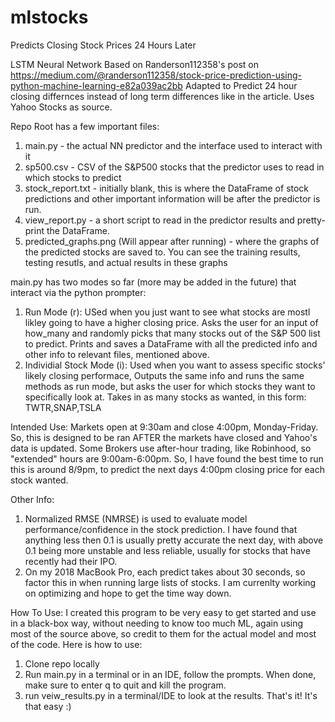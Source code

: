 # mlstocks
Predicts Closing Stock Prices 24 Hours Later


LSTM Neural Network Based on Randerson112358's post on https://medium.com/@randerson112358/stock-price-prediction-using-python-machine-learning-e82a039ac2bb
Adapted to Predict 24 hour closing differnces instead of long term differences like in the article. Uses Yahoo Stocks as source.

Repo Root has a few important files:

1) main.py - the actual NN predictor and the interface used to interact with it
2) sp500.csv - CSV of the S&P500 stocks that the predictor uses to read in which stocks to predict
3) stock_report.txt - initially blank, this is where the DataFrame of stock predictions and other important
   information will be after the predictor is run.
4) view_report.py - a short script to read in the predictor results and pretty-print the DataFrame.
5) predicted_graphs.png (Will appear after running) - where the graphs of the predicted stocks are saved to. You can see the training results,
   testing resutls, and actual results in these graphs
   
   
main.py has two modes so far (more may be added in the future) that interact via the python prompter:

1) Run Mode (r): USed when you just want to see what stocks are mostl likley going to have a higher closing price.
   Asks the user for an input of how_many and randomly picks that many stocks out of the S&P 500 list to predict. 
   Prints and saves a DataFrame with all the predicted info and other info to relevant files, mentioned above.
2) Individial Stock Mode (i): Used when you want to assess specific stocks' likely closing performace, 
   Outputs the same info and runs the same methods as run mode, but asks the user for which stocks they 
   want to specifically look at. Takes in as many stocks as wanted, in this form: TWTR,SNAP,TSLA


Intended Use: Markets open at 9:30am and close 4:00pm, Monday-Friday. So, this is designed to be ran AFTER the markets have closed and Yahoo's data
              is updated. Some Brokers use after-hour trading, like Robinhood, so "extended" hours are 9:00am-6:00pm.
              So, I have found the best time to run this is around 8/9pm, to predict the next days 4:00pm closing price for each stock wanted.


Other Info:

1) Normalized RMSE (NMRSE) is used to evaluate model performance/confidence in the stock prediction. I have found that anything less then 0.1
   is usually pretty accurate the next day, with above 0.1 being more unstable and less reliable, usually for stocks that have recently had their IPO.
2) On my 2018 MacBook Pro, each predict takes about 30 seconds, so factor this in when running large lists of stocks. I am currenlty working 
   on optimizing and hope to get the time way down.


How To Use: I created this program to be very easy to get started and use in a black-box way, without needing to know too much ML, again using most of the source above, so credit to them for the actual model and most of the code. Here is how to use:
1) Clone repo locally
2) Run main.py in a terminal or in an IDE, follow the prompts. When done, make sure to enter q to quit and kill the program.
3) run veiw_results.py in a terminal/IDE to look at the results. That's it! It's that easy :)
